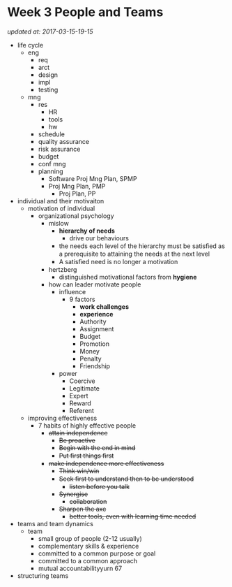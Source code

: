 # Week 3  People and Teams

_updated at: 2017-03-15-19-15_

+ life cycle
    + eng
        * req
        * arct
        * design
        * impl
        * testing
    + mng
        * res
            - HR
            - tools
            - hw
        * schedule
        * quality assurance
        * risk assurance
        * budget
        * conf mng
        * planning
            - Software Proj Mng Plan, SPMP
            - Proj Mng Plan, PMP
                + Proj Plan, PP
+ individual and their motivaiton
    * motivation of individual
        - organizational psychology
            + mislow
                * __hierarchy of needs__
                    - drive our behaviours
                * the needs each level of the hierarchy must be satisﬁed as a prerequisite to attaining the needs at the next level
                * A satisﬁed need is no longer a motivation
            + hertzberg
                * distinguished motivational factors from __hygiene__
            + how can leader motivate people
                * influence
                    - 9 factors
                        + __work challenges__
                        + __experience__
                        + Authority
                        + Assignment
                        + Budget
                        + Promotion
                        + Money
                        + Penalty
                        + Friendship
                * power
                    - Coercive
                    - Legitimate
                    - Expert
                    - Reward
                    - Referent
    * improving effectiveness
        - 7 habits of highly effective people
            + ~~attain independence~~
                * ~~Be proactive~~
                * ~~Begin with the end in mind~~
                * ~~Put ﬁrst things ﬁrst~~
            + ~~make independence more effectiveness~~
                * ~~Think win/win~~
                * ~~Seek ﬁrst to understand then to be understood~~
                    - ~~listen before you talk~~
                * ~~Synergise~~
                    - ~~collaboration~~
                * ~~Sharpen the axe~~
                    - ~~better tools, even with learning time needed~~
+ teams and team dynamics
    * team
        - small group of people (2-12 usually)
        - complementary skills & experience
        - committed to a common purpose or goal
        - committed to a common approach
        - mutual accountabilityyurn 67
+ structuring teams